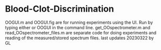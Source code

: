 # Blood-Clot-Discrimination
OOGUI.m and OOGUI.fig are for running experiments using the UI. Run by typing either <guide> or OOGUI in the command line.
get_OOspectrometer.m and read_OOspectrometer_files.m are separate code for doing experiments and reading of the measured/stored spectrum files. 
last updates 20230322 by GL

